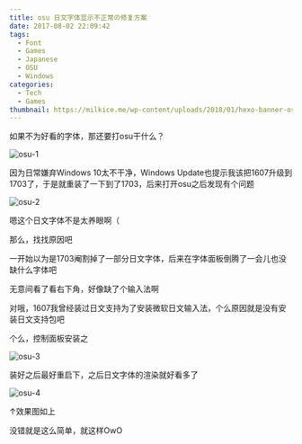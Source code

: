 ```yaml
---
title: osu 日文字体显示不正常の修复方案
date: 2017-08-02 22:09:42
tags:
  - Font
  - Games
  - Japanese
  - OSU
  - Windows
categories:
  - Tech
  - Games
thumbnail: https://milkice.me/wp-content/uploads/2018/01/hexo-banner-osu-optimize-japanese-font-rendering.png
---
```


如果不为好看的字体，那还要打osu干什么？

![osu-1](https://milkice.me/wp-content/uploads/2017/12/osu-jap-optimize-1.png)

因为日常嫌弃Windows 10太不干净，Windows Update也提示我该把1607升级到1703了，于是就重装了一下到了1703，后来打开osu之后发现有个问题

![osu-2](https://milkice.me/wp-content/uploads/2017/12/osu-jap-optimize-2.jpg)

嗯这个日文字体不是太养眼啊（

那么，找找原因吧

一开始以为是1703阉割掉了一部分日文字体，后来在字体面板倒腾了一会儿也没缺什么字体吧

无意间看了看右下角，好像缺了个输入法啊

对哦，1607我曾经装过日文支持为了安装微软日文输入法，个么原因就是没有安装日文支持包吧

个么，控制面板安装之

![osu-3](https://milkice.me/wp-content/uploads/2017/12/osu-jap-optimize-3.jpg)

装好之后最好重启下，之后日文字体的渲染就好看多了

![osu-4](https://milkice.me/wp-content/uploads/2017/12/osu-jap-optimize-4.jpg)

↑效果图如上

没错就是这么简单，就这样OwO
